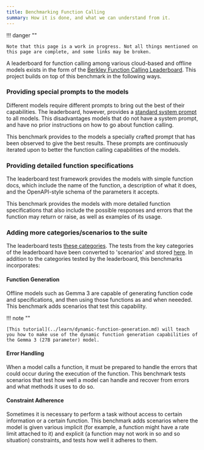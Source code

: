 ```yaml
---
title: Benchmarking Function Calling
summary: How it is done, and what we can understand from it.
---
```


!!! danger ""

    Note that this page is a work in progress. Not all things mentioned on this page are complete, and some links may be broken.

A leaderboard for function calling among various cloud-based and offline models exists in the form of the [Berkley Function Calling Leaderboard](https://gorilla.cs.berkeley.edu/leaderboard.html). This project builds on top of this benchmark in the following ways.

### Providing special prompts to the models

Different models require different prompts to bring out the best of their capabilities. The leaderboard, however, provides a [standard system prompt](https://gorilla.cs.berkeley.edu/blogs/8_berkeley_function_calling_leaderboard.html#prompt) to all models. This disadvantages models that do not have a system prompt, and have no prior instructions on how to go about function calling.

This benchmark provides to the models a specially crafted prompt that has been observed to give the best results. These prompts are continuously iterated upon to better the function calling capabilities of the models.

### Providing detailed function specifications

The leaderboard test framework provides the models with simple function docs, which include the name of the function, a description of what it does, and the OpenAPI-style schema of the parameters it accepts.

This benchmark provides the models with more detailed function specifications that also include the possible responses and errors that the function may return or raise, as well as examples of its usage.

### Adding more categories/scenarios to the suite

The leaderboard tests [these categories](https://github.com/ShishirPatil/gorilla/blob/main/berkeley-function-call-leaderboard/TEST_CATEGORIES.md#available-individual-test-categories). The tests from the key categories of the leaderboard have been converted to 'scenarios' and stored [here](https://github.com/offline-function-calling/benchmarks/tree/main/scenarios). In addition to the categories tested by the leaderboard, this benchmarks incorporates:

#### Function Generation

Offline models such as Gemma 3 are capable of generating function code and specifications, and then using those functions as and when neeeded. This benchmark adds scenarios that test this capability.

!!! note ""

    [This tutorial](../learn/dynamic-function-generation.md) will teach you how to make use of the dynamic function generation capabilities of the Gemma 3 (27B parameter) model.

#### Error Handling

When a model calls a function, it must be prepared to handle the errors that could occur during the execution of the function. This benchmark tests scenarios that test how well a model can handle and recover from errors and what methods it uses to do so.

#### Constraint Adherence

Sometimes it is necessary to perform a task without access to certain information or a certain function. This benchmark adds scenarios where the model is given various implicit (for example, a function might have a rate limit attached to it) and explicit (a function may not work in so and so situation) constraints, and tests how well it adheres to them.
